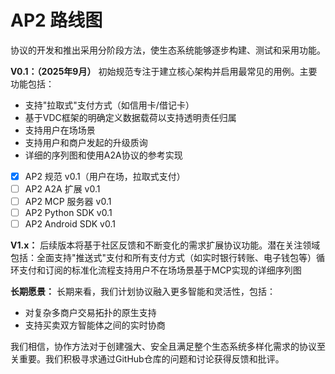 # AP2 路线图

协议的开发和推出采用分阶段方法，使生态系统能够逐步构建、测试和采用功能。

**V0.1：（2025年9月）** 初始规范专注于建立核心架构并启用最常见的用例。主要功能包括：
- 支持"拉取式"支付方式（如信用卡/借记卡）
- 基于VDC框架的明确定义数据载荷以支持透明责任归属
- 支持用户在场场景
- 支持用户和商户发起的升级质询
- 详细的序列图和使用A2A协议的参考实现

- [x] AP2 规范 v0.1（用户在场，拉取式支付）
- [ ] AP2 A2A 扩展 v0.1
- [ ] AP2 MCP 服务器 v0.1
- [ ] AP2 Python SDK v0.1
- [ ] AP2 Android SDK v0.1

**V1.x：** 后续版本将基于社区反馈和不断变化的需求扩展协议功能。潜在关注领域包括：全面支持"推送式"支付和所有支付方式（如实时银行转账、电子钱包等）循环支付和订阅的标准化流程支持用户不在场场景基于MCP实现的详细序列图

**长期愿景：** 长期来看，我们计划协议融入更多智能和灵活性，包括：
- 对复杂多商户交易拓扑的原生支持
- 支持买卖双方智能体之间的实时协商

我们相信，协作方法对于创建强大、安全且满足整个生态系统多样化需求的协议至关重要。我们积极寻求通过GitHub仓库的问题和讨论获得反馈和批评。
